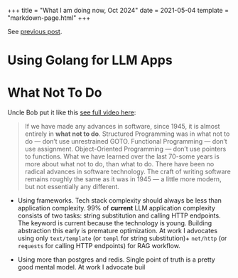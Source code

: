 +++
title = "What I am doing now, Oct 2024"
date = 2021-05-04
template = "markdown-page.html"
+++

See [previous post](@/now/may-2024.md).

# Using Golang for LLM Apps



# What Not To Do

Uncle Bob put it like this [see full video here](https://www.youtube.com/watch?v=ecIWPzGEbFc):

> If we have made any advances in software, since 1945, it is almost entirely in **what not to do**. Structured Programming was in what not to do — don’t use unrestrained GOTO. Functional Programming — don’t use assignment. Object-Oriented Programming — don’t use pointers to functions. What we have learned over the last 70-some years is more about what not to do, than what to do. There have been no radical advances in software technology. The craft of writing software remains roughly the same as it was in 1945 — a little more modern, but not essentially any different.


- Using frameworks. Tech stack complexity should always be less than application complexity. 99% of **current** LLM application complexity consists of two tasks: string substitution and calling HTTP endpoints. The keyword is current because the technology is young. Building abstraction this early is premature optimization. At work I advocates using only `text/template` (or `templ` for string substitution)+ `net/http` (or `requests` for calling HTTP endpoints) for RAG workflow.

- Using more than postgres and redis. Single point of truth is a pretty good mental model. At work I advocate buil
